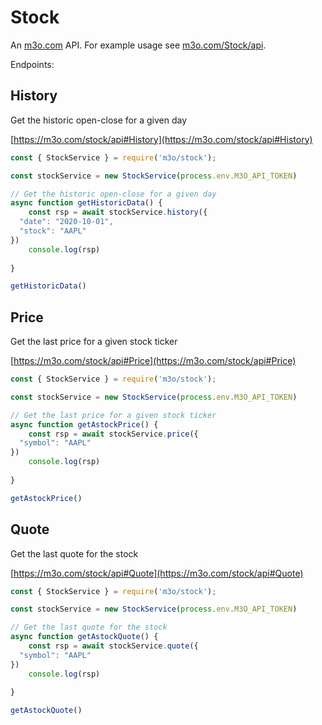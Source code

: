 # Stock

An [m3o.com](https://m3o.com) API. For example usage see [m3o.com/Stock/api](https://m3o.com/Stock/api).

Endpoints:

## History

Get the historic open-close for a given day


[https://m3o.com/stock/api#History](https://m3o.com/stock/api#History)

```js
const { StockService } = require('m3o/stock');

const stockService = new StockService(process.env.M3O_API_TOKEN)

// Get the historic open-close for a given day
async function getHistoricData() {
	const rsp = await stockService.history({
  "date": "2020-10-01",
  "stock": "AAPL"
})
	console.log(rsp)
	
}

getHistoricData()
```
## Price

Get the last price for a given stock ticker


[https://m3o.com/stock/api#Price](https://m3o.com/stock/api#Price)

```js
const { StockService } = require('m3o/stock');

const stockService = new StockService(process.env.M3O_API_TOKEN)

// Get the last price for a given stock ticker
async function getAstockPrice() {
	const rsp = await stockService.price({
  "symbol": "AAPL"
})
	console.log(rsp)
	
}

getAstockPrice()
```
## Quote

Get the last quote for the stock


[https://m3o.com/stock/api#Quote](https://m3o.com/stock/api#Quote)

```js
const { StockService } = require('m3o/stock');

const stockService = new StockService(process.env.M3O_API_TOKEN)

// Get the last quote for the stock
async function getAstockQuote() {
	const rsp = await stockService.quote({
  "symbol": "AAPL"
})
	console.log(rsp)
	
}

getAstockQuote()
```
